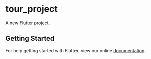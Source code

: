 # tour_project

A new Flutter project.

## Getting Started

For help getting started with Flutter, view our online
[documentation](https://flutter.io/).
